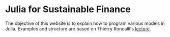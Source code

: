 # Julia for Sustainable Finance

The objective of this website is to explain how to program various models in Julia. Examples and structure are based on Thierry Roncalli's [lecture](https://www.researchgate.net/publication/358229347_A_Course_in_Sustainable_Finance).

